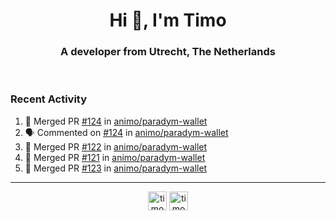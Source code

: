 <h1 align="center">Hi 👋, I'm Timo</h1>
<h3 align="center">A developer from Utrecht, The Netherlands</h3>
<br/>
<!-- https://github.com/rahuldkjain/github-profile-readme-generator --!>

<!--  <p align="left"><img src="https://github-readme-stats.vercel.app/api?username=timoglastra&show_icons=true&count_private=true&" alt="timoglastra" /></p> --!>

<!--
Github language stats
<p align="left"><img src="https://github-readme-stats.vercel.app/api/top-langs/?username=timoglastra&layout=compact" alt="timoglastra" /><p>
-->

<!-- Codestats language stats -->
<!-- <p align="left"><img src="https://codestats-readme.vercel.app/api/top-langs/?username=timoglastra&layout=compact&language_count=12" alt="timoglastra" /><p>    --!>
  
<h3>Recent Activity</h3>

<!--START_SECTION:activity-->
1. 🎉 Merged PR [#124](https://github.com/animo/paradym-wallet/pull/124) in [animo/paradym-wallet](https://github.com/animo/paradym-wallet)
2. 🗣 Commented on [#124](https://github.com/animo/paradym-wallet/pull/124#issuecomment-2228806313) in [animo/paradym-wallet](https://github.com/animo/paradym-wallet)
3. 🎉 Merged PR [#122](https://github.com/animo/paradym-wallet/pull/122) in [animo/paradym-wallet](https://github.com/animo/paradym-wallet)
4. 🎉 Merged PR [#121](https://github.com/animo/paradym-wallet/pull/121) in [animo/paradym-wallet](https://github.com/animo/paradym-wallet)
5. 🎉 Merged PR [#123](https://github.com/animo/paradym-wallet/pull/123) in [animo/paradym-wallet](https://github.com/animo/paradym-wallet)
<!--END_SECTION:activity-->

---

<p align="center">
<a href="https://twitter.com/timoglastra" target="blank"><img align="center" src="https://cdn.jsdelivr.net/npm/simple-icons@3.0.1/icons/twitter.svg" alt="timoglastra" height="30" width="30" /></a>
<a href="https://linkedin.com/in/timoglastra" target="blank"><img align="center" src="https://cdn.jsdelivr.net/npm/simple-icons@3.0.1/icons/linkedin.svg" alt="timoglastra" height="30" width="30" /></a>
</p>



